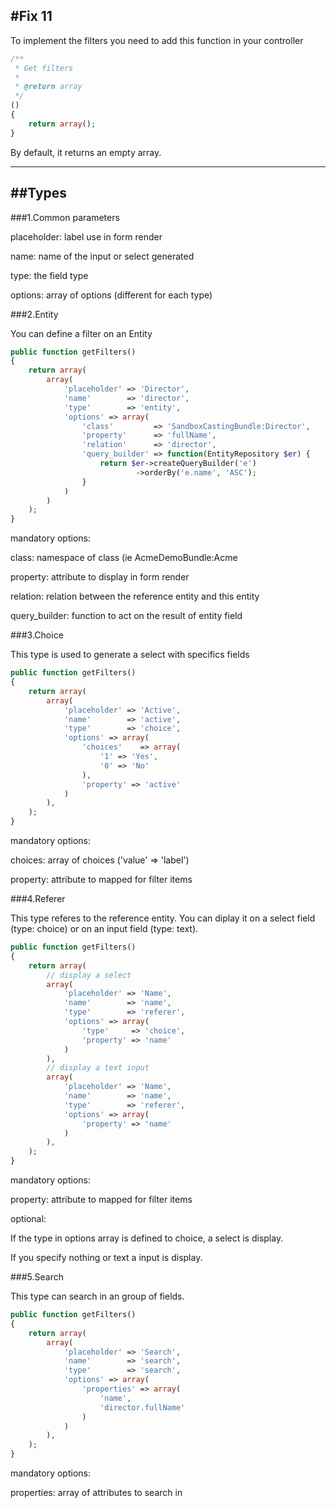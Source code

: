 #Fix 11
---

To implement the filters you need to add this function in your controller
```php
/**
 * Get filters
 *
 * @return array
 */
()
{
    return array();
}
```
By default, it returns an empty array.

---
##Types
---
###1.Common parameters

placeholder: label use in form render

name: name of the input or select generated

type: the field type

options: array of options (different for each type)

###2.Entity

You can define a filter on an Entity

```php
public function getFilters()
{
    return array(
        array(
            'placeholder' => 'Director',
            'name'        => 'director',
            'type'        => 'entity',
            'options' => array(
                'class'         => 'SandboxCastingBundle:Director',
                'property'      => 'fullName',
                'relation'      => 'director',
                'query_builder' => function(EntityRepository $er) {
                    return $er->createQueryBuilder('e')
                            ->orderBy('e.name', 'ASC');
                }
            )
        )
    );
}
```

mandatory options:

class: namespace of class (ie AcmeDemoBundle:Acme

property: attribute to display in form render

relation: relation between the reference entity and this entity

query_builder: function to act on the result of entity field

###3.Choice

This type is used to generate a select with specifics fields

```php
public function getFilters()
{
    return array(
        array(
            'placeholder' => 'Active',
            'name'        => 'active',
            'type'        => 'choice',
            'options' => array(
                'choices'    => array(
                    '1' => 'Yes',
                    '0' => 'No'
                ),
                'property' => 'active'
            )
        ),
    );
}
```

mandatory options:

choices: array of choices ('value' => 'label')

property: attribute to mapped for filter items

###4.Referer

This type referes to the reference entity.
You can diplay it on a select field (type: choice) or on an input field (type: text).

```php
public function getFilters()
{
    return array(
        // display a select
        array(
            'placeholder' => 'Name',
            'name'        => 'name',
            'type'        => 'referer',
            'options' => array(
                'type'     => 'choice',
                'property' => 'name'
            )
        ),
        // display a text input
        array(
            'placeholder' => 'Name',
            'name'        => 'name',
            'type'        => 'referer',
            'options' => array(
                'property' => 'name'
            )
        ),
    );
}
```
mandatory options:

property: attribute to mapped for filter items

optional:

If the type in options array is defined to choice, a select is display.

If you specify nothing or text a input is display.

###5.Search

This type can search in an group of fields.

```php
public function getFilters()
{
    return array(
        array(
            'placeholder' => 'Search',
            'name'        => 'search',
            'type'        => 'search',
            'options' => array(
                'properties' => array(
                    'name',
                    'director.fullName'
                )
            )
        ),
    );
}
```
mandatory options:

properties: array of attributes to search in
